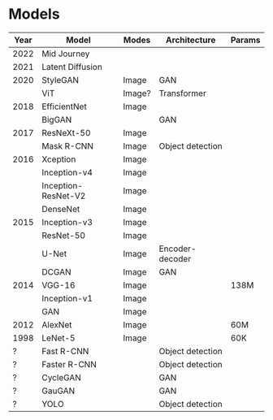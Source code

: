# Models

| Year | Model               | Modes  | Architecture     | Params |
| ---- | ------------------- | ------ | ---------------- | ------ |
| 2022 | Mid Journey         |        |                  |        |
| 2021 | Latent Diffusion    |
| 2020 | StyleGAN            | Image  | GAN              |
|      | ViT                 | Image? | Transformer      |        |
| 2018 | EfficientNet        | Image  |
|      | BigGAN              |        | GAN              |        |
| 2017 | ResNeXt-50          | Image  |
|      | Mask R-CNN          | Image  | Object detection |        |
| 2016 | Xception            | Image  |
|      | Inception-v4        | Image  |
|      | Inception-ResNet-V2 | Image  |
|      | DenseNet            | Image  |
| 2015 | Inception-v3        | Image  |
|      | ResNet-50           | Image  |
|      | U-Net               | Image  | Encoder-decoder  |        |
|      | DCGAN               | Image  | GAN              |        |
| 2014 | VGG-16              | Image  |                  | 138M   |
|      | Inception-v1        | Image  |
|      | GAN                 | Image  |                  |        |
| 2012 | AlexNet             | Image  |                  | 60M    |
| 1998 | LeNet-5             | Image  |                  | 60K    |
| ?    | Fast R-CNN          |        | Object detection |        |
| ?    | Faster R-CNN        |        | Object detection |        |
| ?    | CycleGAN            |        | GAN              |        |
| ?    | GauGAN              |        | GAN              |        |
| ?    | YOLO                |        | Object detection |        |
